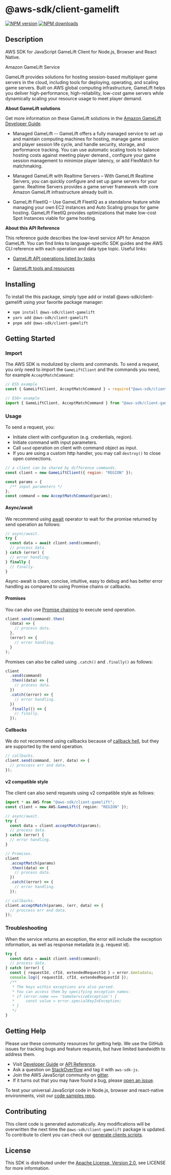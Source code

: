 # @aws-sdk/client-gamelift

[![NPM version](https://img.shields.io/npm/v/@aws-sdk/client-gamelift/latest.svg)](https://www.npmjs.com/package/@aws-sdk/client-gamelift)
[![NPM downloads](https://img.shields.io/npm/dm/@aws-sdk/client-gamelift.svg)](https://www.npmjs.com/package/@aws-sdk/client-gamelift)

## Description

AWS SDK for JavaScript GameLift Client for Node.js, Browser and React Native.

<fullname>Amazon GameLift Service</fullname>

<p>GameLift provides solutions for hosting session-based multiplayer game servers in the
cloud, including tools for deploying, operating, and scaling game servers. Built on AWS
global computing infrastructure, GameLift helps you deliver high-performance,
high-reliability, low-cost game servers while dynamically scaling your resource usage to
meet player demand. </p>
<p>
<b>About GameLift solutions</b>
</p>
<p>Get more information on these GameLift solutions in the <a href="http://docs.aws.amazon.com/gamelift/latest/developerguide/">Amazon GameLift Developer Guide</a>.</p>
<ul>
<li>
<p>Managed GameLift -- GameLift offers a
fully managed service to set up and maintain computing machines for
hosting, manage game session and player session life cycle, and handle
security, storage, and performance tracking. You can use automatic
scaling tools to balance hosting costs against meeting player demand.,
configure your game session management to minimize player latency, or
add FlexMatch for matchmaking.</p>
</li>
<li>
<p>Managed GameLift with Realtime Servers – With GameLift Realtime Servers, you can quickly configure and set up game
servers for your game. Realtime Servers provides a game server framework with core Amazon GameLift
infrastructure already built in.</p>
</li>
<li>
<p>GameLift FleetIQ – Use GameLift FleetIQ as a standalone feature while managing your own EC2 instances and Auto
Scaling groups for game hosting. GameLift FleetIQ provides optimizations that make low-cost
Spot Instances viable for game hosting. </p>
</li>
</ul>
<p>
<b>About this API Reference</b>
</p>
<p>This reference guide describes the low-level service API for Amazon GameLift. You can find
links to language-specific SDK guides and the AWS CLI reference with each operation and
data type topic. Useful links:</p>
<ul>
<li>
<p>
<a href="https://docs.aws.amazon.com/gamelift/latest/developerguide/reference-awssdk.html">GameLift API
operations listed by tasks</a>
</p>
</li>
<li>
<p>
<a href="https://docs.aws.amazon.com/gamelift/latest/developerguide/gamelift-components.html"> GameLift tools
and resources</a>
</p>
</li>
</ul>

## Installing

To install the this package, simply type add or install @aws-sdk/client-gamelift
using your favorite package manager:

- `npm install @aws-sdk/client-gamelift`
- `yarn add @aws-sdk/client-gamelift`
- `pnpm add @aws-sdk/client-gamelift`

## Getting Started

### Import

The AWS SDK is modulized by clients and commands.
To send a request, you only need to import the `GameLiftClient` and
the commands you need, for example `AcceptMatchCommand`:

```js
// ES5 example
const { GameLiftClient, AcceptMatchCommand } = require("@aws-sdk/client-gamelift");
```

```ts
// ES6+ example
import { GameLiftClient, AcceptMatchCommand } from "@aws-sdk/client-gamelift";
```

### Usage

To send a request, you:

- Initiate client with configuration (e.g. credentials, region).
- Initiate command with input parameters.
- Call `send` operation on client with command object as input.
- If you are using a custom http handler, you may call `destroy()` to close open connections.

```js
// a client can be shared by difference commands.
const client = new GameLiftClient({ region: "REGION" });

const params = {
  /** input parameters */
};
const command = new AcceptMatchCommand(params);
```

#### Async/await

We recommend using [await](https://developer.mozilla.org/en-US/docs/Web/JavaScript/Reference/Operators/await)
operator to wait for the promise returned by send operation as follows:

```js
// async/await.
try {
  const data = await client.send(command);
  // process data.
} catch (error) {
  // error handling.
} finally {
  // finally.
}
```

Async-await is clean, concise, intuitive, easy to debug and has better error handling
as compared to using Promise chains or callbacks.

#### Promises

You can also use [Promise chaining](https://developer.mozilla.org/en-US/docs/Web/JavaScript/Guide/Using_promises#chaining)
to execute send operation.

```js
client.send(command).then(
  (data) => {
    // process data.
  },
  (error) => {
    // error handling.
  }
);
```

Promises can also be called using `.catch()` and `.finally()` as follows:

```js
client
  .send(command)
  .then((data) => {
    // process data.
  })
  .catch((error) => {
    // error handling.
  })
  .finally(() => {
    // finally.
  });
```

#### Callbacks

We do not recommend using callbacks because of [callback hell](http://callbackhell.com/),
but they are supported by the send operation.

```js
// callbacks.
client.send(command, (err, data) => {
  // proccess err and data.
});
```

#### v2 compatible style

The client can also send requests using v2 compatible style as follows:

```ts
import * as AWS from "@aws-sdk/client-gamelift";
const client = new AWS.GameLift({ region: "REGION" });

// async/await.
try {
  const data = client.acceptMatch(params);
  // process data.
} catch (error) {
  // error handling.
}

// Promises.
client
  .acceptMatch(params)
  .then((data) => {
    // process data.
  })
  .catch((error) => {
    // error handling.
  });

// callbacks.
client.acceptMatch(params, (err, data) => {
  // proccess err and data.
});
```

### Troubleshooting

When the service returns an exception, the error will include the exception information,
as well as response metadata (e.g. request id).

```js
try {
  const data = await client.send(command);
  // process data.
} catch (error) {
  const { requestId, cfId, extendedRequestId } = error.$metadata;
  console.log({ requestId, cfId, extendedRequestId });
  /**
   * The keys within exceptions are also parsed.
   * You can access them by specifying exception names:
   * if (error.name === 'SomeServiceException') {
   *     const value = error.specialKeyInException;
   * }
   */
}
```

## Getting Help

Please use these community resources for getting help.
We use the GitHub issues for tracking bugs and feature requests, but have limited bandwidth to address them.

- Visit [Developer Guide](https://docs.aws.amazon.com/sdk-for-javascript/v3/developer-guide/welcome.html)
  or [API Reference](https://docs.aws.amazon.com/AWSJavaScriptSDK/v3/latest/index.html).
- Ask a question on [StackOverflow](https://stackoverflow.com/questions/tagged/aws-sdk-js) and tag it with `aws-sdk-js`.
- Join the AWS JavaScript community on [gitter](https://gitter.im/aws/aws-sdk-js-v3).
- If it turns out that you may have found a bug, please [open an issue](https://github.com/aws/aws-sdk-js-v3/issues/new/choose).

To test your universal JavaScript code in Node.js, browser and react-native environments,
visit our [code samples repo](https://github.com/aws-samples/aws-sdk-js-tests).

## Contributing

This client code is generated automatically. Any modifications will be overwritten the next time the `@aws-sdk/client-gamelift` package is updated.
To contribute to client you can check our [generate clients scripts](https://github.com/aws/aws-sdk-js-v3/tree/master/scripts/generate-clients).

## License

This SDK is distributed under the
[Apache License, Version 2.0](http://www.apache.org/licenses/LICENSE-2.0),
see LICENSE for more information.
